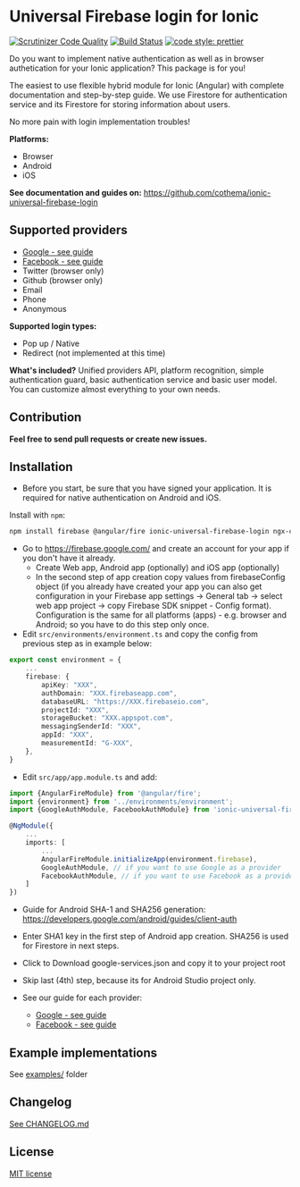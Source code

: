 # Universal Firebase login for Ionic

[![Scrutinizer Code Quality](https://scrutinizer-ci.com/g/cothema/ionic-universal-firebase-login/badges/quality-score.png?b=master)](https://scrutinizer-ci.com/g/cothema/ionic-universal-firebase-login/?branch=master)
[![Build Status](https://scrutinizer-ci.com/g/cothema/ionic-universal-firebase-login/badges/build.png?b=master)](https://scrutinizer-ci.com/g/cothema/ionic-universal-firebase-login/build-status/master)
[![code style: prettier](https://img.shields.io/badge/code_style-prettier-ff69b4.svg?style=flat-square)](https://github.com/prettier/prettier)

Do you want to implement native authentication as well as in browser authetication
for your Ionic application? This package is for you!

The easiest to use flexible hybrid module for Ionic (Angular) with complete
documentation and step-by-step guide. We use Firestore for
authentication service and its Firestore for storing information
about users.

No more pain with login implementation troubles!

**Platforms:**
- Browser
- Android
- iOS

**See documentation and guides on:** https://github.com/cothema/ionic-universal-firebase-login

## Supported providers
- [Google - see guide](docs/providers/google.md)
- [Facebook - see guide](docs/providers/facebook.md)
- Twitter (browser only)
- Github (browser only)
- Email
- Phone
- Anonymous

**Supported login types:**
- Pop up / Native
- Redirect (not implemented at this time)

**What's included?** Unified providers API, platform recognition,
simple authentication guard, basic authentication service and
basic user model. You can customize almost everything to your
own needs.

## Contribution

**Feel free to send pull requests or create new issues.**

## Installation

- Before you start, be sure that you have signed your application.
It is required for native authentication on Android and iOS.

Install with `npm`:

``` bash
npm install firebase @angular/fire ionic-universal-firebase-login ngx-cacheable
```

- Go to https://firebase.google.com/ and create an account for your app 
if you don't have it already.
  - Create Web app, Android app (optionally) and iOS app (optionally)
  - In the second step of app creation copy values from firebaseConfig object
  (if you already have created your app you can also get configuration in
  your Firebase app settings -> General tab -> select web app project -> copy
  Firebase SDK snippet - Config format).
  Configuration is the same for all platforms (apps) - e.g. browser and Android;
  so you have to do this step only once.
- Edit `src/environments/environment.ts` and copy the config from previous step as in
example below:

```typescript
export const environment = {
    ...
    firebase: {
        apiKey: "XXX",
        authDomain: "XXX.firebaseapp.com",
        databaseURL: "https://XXX.firebaseio.com",
        projectId: "XXX",
        storageBucket: "XXX.appspot.com",
        messagingSenderId: "XXX",
        appId: "XXX",
        measurementId: "G-XXX",
    },
}
```

- Edit `src/app/app.module.ts` and add:

```` typescript
import {AngularFireModule} from '@angular/fire';
import {environment} from '../environments/environment';
import {GoogleAuthModule, FacebookAuthModule} from 'ionic-universal-firebase-login';

@NgModule({
    ...
    imports: [
        ...
        AngularFireModule.initializeApp(environment.firebase),
        GoogleAuthModule, // if you want to use Google as a provider
        FacebookAuthModule, // if you want to use Facebook as a provider
    ]
})
````

- Guide for Android SHA-1 and SHA256 generation: https://developers.google.com/android/guides/client-auth
- Enter SHA1 key in the first step of Android app creation. SHA256 is used for Firestore in next steps. 
- Click to Download google-services.json and copy it to your project root 
- Skip last (4th) step, because its for Android Studio project only.

- See our guide for each provider:
  - [Google - see guide](docs/google.md)
  - [Facebook - see guide](docs/facebook.md)

## Example implementations

See [examples/](examples/) folder

## Changelog

[See CHANGELOG.md](CHANGELOG.md)

## License

[MIT license](LICENSE.md)
